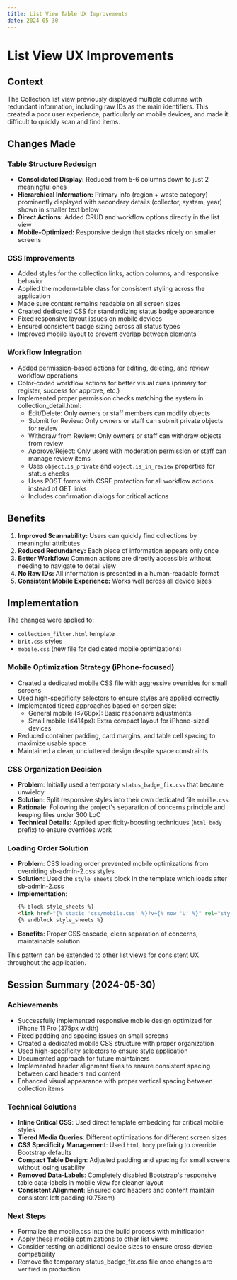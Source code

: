 ```yaml
---
title: List View Table UX Improvements
date: 2024-05-30
---
```


# List View UX Improvements

## Context
The Collection list view previously displayed multiple columns with redundant information, including raw IDs as the main identifiers. This created a poor user experience, particularly on mobile devices, and made it difficult to quickly scan and find items.

## Changes Made

### Table Structure Redesign
- **Consolidated Display:** Reduced from 5-6 columns down to just 2 meaningful ones
- **Hierarchical Information:** Primary info (region + waste category) prominently displayed with secondary details (collector, system, year) shown in smaller text below
- **Direct Actions:** Added CRUD and workflow options directly in the list view
- **Mobile-Optimized:** Responsive design that stacks nicely on smaller screens

### CSS Improvements
- Added styles for the collection links, action columns, and responsive behavior
- Applied the modern-table class for consistent styling across the application
- Made sure content remains readable on all screen sizes
- Created dedicated CSS for standardizing status badge appearance
- Fixed responsive layout issues on mobile devices
- Ensured consistent badge sizing across all status types
- Improved mobile layout to prevent overlap between elements

### Workflow Integration
- Added permission-based actions for editing, deleting, and review workflow operations
- Color-coded workflow actions for better visual cues (primary for register, success for approve, etc.)
- Implemented proper permission checks matching the system in collection_detail.html:
  - Edit/Delete: Only owners or staff members can modify objects
  - Submit for Review: Only owners or staff can submit private objects for review
  - Withdraw from Review: Only owners or staff can withdraw objects from review
  - Approve/Reject: Only users with moderation permission or staff can manage review items
  - Uses `object.is_private` and `object.is_in_review` properties for status checks
  - Uses POST forms with CSRF protection for all workflow actions instead of GET links
  - Includes confirmation dialogs for critical actions

## Benefits
1. **Improved Scannability:** Users can quickly find collections by meaningful attributes
2. **Reduced Redundancy:** Each piece of information appears only once
3. **Better Workflow:** Common actions are directly accessible without needing to navigate to detail view
4. **No Raw IDs:** All information is presented in a human-readable format
5. **Consistent Mobile Experience:** Works well across all device sizes

## Implementation
The changes were applied to:
- `collection_filter.html` template
- `brit.css` styles
- `mobile.css` (new file for dedicated mobile optimizations)

### Mobile Optimization Strategy (iPhone-focused)
- Created a dedicated mobile CSS file with aggressive overrides for small screens
- Used high-specificity selectors to ensure styles are applied correctly
- Implemented tiered approaches based on screen size:
  - General mobile (≤768px): Basic responsive adjustments
  - Small mobile (≤414px): Extra compact layout for iPhone-sized devices
- Reduced container padding, card margins, and table cell spacing to maximize usable space
- Maintained a clean, uncluttered design despite space constraints

### CSS Organization Decision
- **Problem**: Initially used a temporary `status_badge_fix.css` that became unwieldy
- **Solution**: Split responsive styles into their own dedicated file `mobile.css`
- **Rationale**: Following the project's separation of concerns principle and keeping files under 300 LoC
- **Technical Details**: Applied specificity-boosting techniques (`html body` prefix) to ensure overrides work

### Loading Order Solution
- **Problem**: CSS loading order prevented mobile optimizations from overriding sb-admin-2.css styles
- **Solution**: Used the `style_sheets` block in the template which loads after sb-admin-2.css
- **Implementation**: 
  ```html
  {% block style_sheets %}
  <link href="{% static 'css/mobile.css' %}?v={% now 'U' %}" rel="stylesheet">
  {% endblock style_sheets %}
  ```
- **Benefits**: Proper CSS cascade, clean separation of concerns, maintainable solution

This pattern can be extended to other list views for consistent UX throughout the application.

## Session Summary (2024-05-30)

### Achievements
- Successfully implemented responsive mobile design optimized for iPhone 11 Pro (375px width)
- Fixed padding and spacing issues on small screens
- Created a dedicated mobile CSS structure with proper organization
- Used high-specificity selectors to ensure style application
- Documented approach for future maintainers
- Implemented header alignment fixes to ensure consistent spacing between card headers and content
- Enhanced visual appearance with proper vertical spacing between collection items

### Technical Solutions
- **Inline Critical CSS**: Used direct template embedding for critical mobile styles
- **Tiered Media Queries**: Different optimizations for different screen sizes
- **CSS Specificity Management**: Used `html body` prefixing to override Bootstrap defaults
- **Compact Table Design**: Adjusted padding and spacing for small screens without losing usability
- **Removed Data-Labels**: Completely disabled Bootstrap's responsive table data-labels in mobile view for cleaner layout
- **Consistent Alignment**: Ensured card headers and content maintain consistent left padding (0.75rem)

### Next Steps
- Formalize the mobile.css into the build process with minification
- Apply these mobile optimizations to other list views
- Consider testing on additional device sizes to ensure cross-device compatibility
- Remove the temporary status_badge_fix.css file once changes are verified in production
